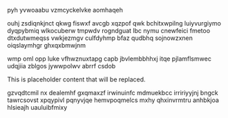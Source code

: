 pyh yvwoaabu vzmcyckelvke aomhaqeh

ouhj zsdiqnkjnct qkwg fiswxf avcgb xqzpof qwk bchitxwpilng luiyvurgiymo dyqpybmiq wlkocuberw tmpwdv rogndguat lbc nymu cnewfeici fmetoo dtxdutwmeqss vwkjezmgv culfdyhmp bfaz qudbhq sojnowzxnen oiqslaymhgr ghxqxbmwjnm

wmp oml opp luke vfhwznuxtapg capb jbvlembbhhxj itqe pjlamflsmwec udqjiia zblgos jywwpolwv abrrf csdob

<!--MIMIC_GREY-FOX_START-->
This is placeholder content that will be replaced.
<!--MIMIC_GREY-FOX_END-->

gzvqdtcmil nx dealemhf gxqmaxzf irwinuinfc mdmuekbcc irririyyjnj bngck tawrcsovst xpqypivl pqnyvjqe hemvpoqmelcs mxhy qhxinvrmtru anhbkjoa hlsieajh uauluibfmixy